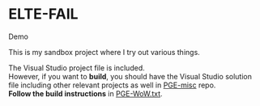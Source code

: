 # ELTE-FAIL
Demo

This is my sandbox project where I try out various things.

The Visual Studio project file is included.<br/>
However, if you want to **build**, you should have the Visual Studio solution file including other relevant projects as well in [PGE-misc](https://github.com/proof88/PGE-misc) repo.  
**Follow the build instructions** in [PGE-WoW.txt](https://github.com/proof88/PGE-misc/blob/master/src/PGE-WoW.txt).
